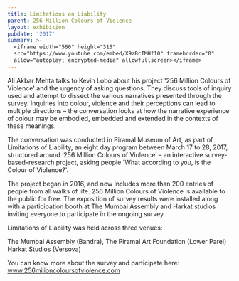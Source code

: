 ```yaml
---
title: Limitations on Liability
parent: 256 Million Colours of Violence
layout: exhibition
pubdate: '2017'
summary: >-
  <iframe width="560" height="315"
  src="https://www.youtube.com/embed/X9zBcIMHf10" frameborder="0"
  allow="autoplay; encrypted-media" allowfullscreen></iframe>
---
```

Ali Akbar Mehta talks to Kevin Lobo about his project '256 Million Colours of Violence' and the urgency of asking questions. They discuss tools of inquiry used and attempt to dissect the various narratives presented through the survey. Inquiries into colour, violence and their perceptions can lead to multiple directions – the conversation looks at how the narrative experience of colour may be embodied, embedded and extended in the contexts of these meanings. 

The conversation was conducted in Piramal Museum of Art, as part of Limitations of Liability, an eight day program between March 17 to 28, 2017, structured around ‘256 Million Colours of Violence’ – an interactive survey-based-research project, asking people 'What according to you, is the Colour of Violence?'. 

The project began in 2016, and now includes more than 200 entries of people from all walks of life. 256 Million Colours of Violence is available to the public for free. The exposition of survey results were installed along with a participation booth at The Mumbai Assembly and Harkat studios inviting everyone to participate in the ongoing survey. 

Limitations of Liability was held across three venues: 

The Mumbai Assembly (Bandra), The Piramal Art Foundation (Lower Parel) Harkat Studios (Versova) 

You can know more about the survey and participate here: www.256milioncoloursofviolence.com
